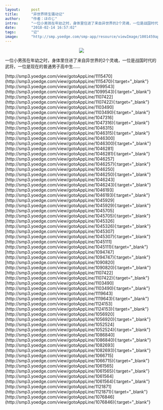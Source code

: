 ```yaml
---
layout:     post
title:      "异世界转生骚动记"
author:     "作者：ほのじ"
intro:      "一位小男孩在年幼之时，身体里住进了来自异世界的2个灵魂，一位是战国时代的武将，一位是现在的普通男子高中生……"
date:       "2018-02-14 16:57:02"
tags:       "记"
image:      "http://smp.yoedge.com/smp-app/resource/viewImage/1001459appline.png"
---
```

<div style="text-align: center">
<p><img src="http://smp.yoedge.com/smp-app/resource/viewImage/1001459appline.png"/></p>
</div>
<p class="post-meta">
<span>一位小男孩在年幼之时，身体里住进了来自异世界的2个灵魂，一位是战国时代的武将，一位是现在的普通男子高中生……</span>
</p>
[http://smp3.yoedge.com/view/gotoAppLine/1115470](http://smp3.yoedge.com/view/gotoAppLine/1115470){:target="_blank"}
[http://smp3.yoedge.com/view/gotoAppLine/1099543](http://smp3.yoedge.com/view/gotoAppLine/1099543){:target="_blank"}
[http://smp3.yoedge.com/view/gotoAppLine/1107422](http://smp3.yoedge.com/view/gotoAppLine/1107422){:target="_blank"}
[http://smp3.yoedge.com/view/gotoAppLine/1103490](http://smp3.yoedge.com/view/gotoAppLine/1103490){:target="_blank"}
[http://smp3.yoedge.com/view/gotoAppLine/1047316](http://smp3.yoedge.com/view/gotoAppLine/1047316){:target="_blank"}
[http://smp3.yoedge.com/view/gotoAppLine/1046315](http://smp3.yoedge.com/view/gotoAppLine/1046315){:target="_blank"}
[http://smp3.yoedge.com/view/gotoAppLine/1046300](http://smp3.yoedge.com/view/gotoAppLine/1046300){:target="_blank"}
[http://smp3.yoedge.com/view/gotoAppLine/1046281](http://smp3.yoedge.com/view/gotoAppLine/1046281){:target="_blank"}
[http://smp3.yoedge.com/view/gotoAppLine/1046257](http://smp3.yoedge.com/view/gotoAppLine/1046257){:target="_blank"}
[http://smp3.yoedge.com/view/gotoAppLine/1046250](http://smp3.yoedge.com/view/gotoAppLine/1046250){:target="_blank"}
[http://smp3.yoedge.com/view/gotoAppLine/1046243](http://smp3.yoedge.com/view/gotoAppLine/1046243){:target="_blank"}
[http://smp3.yoedge.com/view/gotoAppLine/1046193](http://smp3.yoedge.com/view/gotoAppLine/1046193){:target="_blank"}
[http://smp3.yoedge.com/view/gotoAppLine/1045929](http://smp3.yoedge.com/view/gotoAppLine/1045929){:target="_blank"}
[http://smp3.yoedge.com/view/gotoAppLine/1045705](http://smp3.yoedge.com/view/gotoAppLine/1045705){:target="_blank"}
[http://smp3.yoedge.com/view/gotoAppLine/1045326](http://smp3.yoedge.com/view/gotoAppLine/1045326){:target="_blank"}
[http://smp3.yoedge.com/view/gotoAppLine/1045307](http://smp3.yoedge.com/view/gotoAppLine/1045307){:target="_blank"}
[http://smp3.yoedge.com/view/gotoAppLine/1045111](http://smp3.yoedge.com/view/gotoAppLine/1045111){:target="_blank"}
[http://smp3.yoedge.com/view/gotoAppLine/1094747](http://smp3.yoedge.com/view/gotoAppLine/1094747){:target="_blank"}
[http://smp3.yoedge.com/view/gotoAppLine/1090820](http://smp3.yoedge.com/view/gotoAppLine/1090820){:target="_blank"}
[http://smp3.yoedge.com/view/gotoAppLine/1107422](http://smp3.yoedge.com/view/gotoAppLine/1107422){:target="_blank"}
[http://smp3.yoedge.com/view/gotoAppLine/1103490](http://smp3.yoedge.com/view/gotoAppLine/1103490){:target="_blank"}
[http://smp3.yoedge.com/view/gotoAppLine/1119643](http://smp3.yoedge.com/view/gotoAppLine/1119643){:target="_blank"}
[http://smp3.yoedge.com/view/gotoAppLine/1124153](http://smp3.yoedge.com/view/gotoAppLine/1124153){:target="_blank"}
[http://smp3.yoedge.com/view/gotoAppLine/1056920](http://smp3.yoedge.com/view/gotoAppLine/1056920){:target="_blank"}
[http://smp3.yoedge.com/view/gotoAppLine/1052524](http://smp3.yoedge.com/view/gotoAppLine/1052524){:target="_blank"}
[http://smp3.yoedge.com/view/gotoAppLine/1086840](http://smp3.yoedge.com/view/gotoAppLine/1086840){:target="_blank"}
[http://smp3.yoedge.com/view/gotoAppLine/1082693](http://smp3.yoedge.com/view/gotoAppLine/1082693){:target="_blank"}
[http://smp3.yoedge.com/view/gotoAppLine/1066715](http://smp3.yoedge.com/view/gotoAppLine/1066715){:target="_blank"}
[http://smp3.yoedge.com/view/gotoAppLine/1061565](http://smp3.yoedge.com/view/gotoAppLine/1061565){:target="_blank"}
[http://smp3.yoedge.com/view/gotoAppLine/1061564](http://smp3.yoedge.com/view/gotoAppLine/1061564){:target="_blank"}
[http://smp3.yoedge.com/view/gotoAppLine/1121871](http://smp3.yoedge.com/view/gotoAppLine/1121871){:target="_blank"}
[http://smp3.yoedge.com/view/gotoAppLine/1076846](http://smp3.yoedge.com/view/gotoAppLine/1076846){:target="_blank"}


